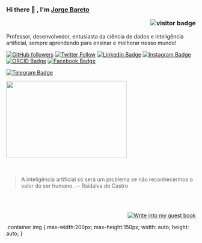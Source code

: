 ### Hi there 👋 , I'm [Jorge Bareto](https://www.github.com/jsambarreto) <p  align="right"><img src="https://visitor-badge.laobi.icu/badge?page_id=jsambarreto" alt="visitor badge"/></p>

<!--

Here are some ideas to get you started:

- 🔭 I’m currently working on ...
- 🌱 I’m currently learning ...
- 👯 I’m looking to collaborate on ...
- 🤔 I’m looking for help with ...
- 💬 Ask me about ...
- 📫 How to reach me: ...
- 😄 Pronouns: ...
- ⚡ Fun fact: ...
![Jorge Barreto](https://avatars.githubusercontent.com/u/21265856?s=400&u=013576496038cd245c81fef003a20b36d68e1abf&v=4)
-->
Professor, desenvolvedor, entusiasta da ciência de dados e inteligência artificial, sempre aprendendo para ensinar e melhorar nosso mundo!
<br/>

[![GitHub followers](https://img.shields.io/github/followers/jsambarreto?style=social)](https://www.github.com/jsambarreto)
[![Twitter Follow](https://img.shields.io/twitter/follow/jsambarreto?style=social)](https://www.twitter.com/jsambarreto)
[![Linkedin Badge](https://img.shields.io/badge/-jsambarreto-blue?style=flat-square&logo=Linkedin&logoColor=white&link=https://www.linkedin.com/in/jorge-barreto-b5157917/)](https://www.linkedin.com/in/jorge-barreto-b5157917/)
[![Instagram Badge](https://img.shields.io/badge/-jsambarreto-purple?style=flat-square&logo=Instagram&logoColor=white&link=https://www.instagram.com/jsambarreto/)](https://www.instagram.com/jsambarreto/)
[![ORCID Badge](https://img.shields.io/badge/-jsambarreto-yellow?style=flat-square&logo=ORCID&logoColor=white&link=https://orcid.org/0000-0002-2119-8111)](https://orcid.org/0000-0002-2119-8111)
[![Facebook Badge](https://img.shields.io/badge/-jsambarreto-blue?style=flat-square&logo=Facebook&logoColor=white&link=https://www.facebook.com/jsambarreto)](https://www.facebook.com/jsambarreto)
<!--[![Medium Badge](https://img.shields.io/badge/-sriharikapu-black?style=flat-square&logo=Medium&logoColor=white&link=https://medium.com/@sriharikapu)](https://medium.com/@sriharikapu)-->
[![Telegram Badge](https://img.shields.io/badge/-jsambarreto-grey?style=flat-square&logo=Telegram&logoColor=white&link=https://telegram.org/@jsambarreto)](https://telegram.org/@jsambarreto)
<!--[![Sourcerer Badge](https://img.shields.io/badge/-sriharikapu-orange?style=flat-square&logo=Scribd&logoColor=white&link=https://sourcerer.io/sriharikapu)](https://sourcerer.io/sriharikapu)
[![Website Badge](https://img.shields.io/badge/-sriharikapu-darkgreen?style=flat-square&logo=Safari&logoColor=white&link=http://sriharikapu.com)](http://www.sriharikapu.com/)-->

<!--
# Fun Facts
 ![Stats](https://github.com/sriharikapu/sriharikapu/blob/master/stats.png?raw=true) 
![Stats](https://github.com/sriharikapu/sriharikapu/blob/master/stats-w.png?raw=true)  
-->
<div class="container">
    <img src="http://jsambarreto.com/badges/ML.png" width="320" height="205" />
</div>
<br/>
<br/>

> A inteligência artificial só será um problema se não reconhecermos o valor do ser humano.
> -- Raidalva de Castro


<div align="right">
<!-- 
[![Write into my guest book](https://img.shields.io/badge/-___%20%F0%9F%96%8B%20Write%20into%20my%20guest%20book-red?style=flat-round)](https://github.com/sriharikapu/sriharikapu/issues/new?template=Guestbook_entry.md&title=Adding+<username>+to+guestbook) 
<a   href="https://github.com/sriharikapu/sriharikapu/issues/new?template=Guestbook_entry.md&title=Adding+<username>+to+guestbook">
<strong> ___ 🖋 Write into my guest book</strong></a>
-->
<br/>
<br/>  

[![Write into my guest book](https://img.shields.io/badge/-___%20%F0%9F%96%8B%20Write%20into%20my%20guest%20book-red?style=flat-round)](https://github.com/jsambarreto/jsambarreto/issues/new?template=Guestbook_entry.md&title=Adding+<username>+to+guestbook)
<br/>
<!--[![Say Thanks!](https://img.shields.io/badge/Say%20Thanks-!-1EAEDB.svg)](mailto:jsambarreto@gmail.com)
-->
</div>
.container img {
    max-width:200px;
    max-height:150px;
    width: auto;
    height: auto;
}
<!--
[![Contribution Stats](https://github-contribution-stats.vercel.app/api/?username=sriharikapu)](https://github.com/LordDashMe/github-contribution-stats/)
[![Github Stats By Anurag](https://github-readme-stats.vercel.app/api?username=sriharikapu&show_icons=true&title_color=62BFAD&icon_color=79ff97&text_color=F7F8E8&bg_color=151515)](https://github.com/anuraghazra/github-readme-stats)
[![Top Langs](https://github-readme-stats.vercel.app/api/top-langs/?username=sriharikapu)](https://github.com/anuraghazra/github-readme-stats)
[![Top Langs](https://github-readme-stats.vercel.app/api/top-langs/?username=sriharikapu&hide=javascript,html)](https://github.com/anuraghazra/github-readme-stats)
-->
